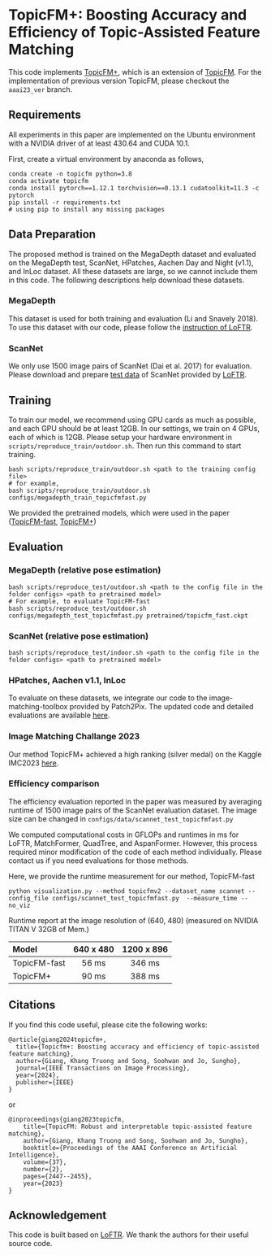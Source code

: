 # TopicFM+: Boosting Accuracy and Efficiency of Topic-Assisted Feature Matching 
    
This code implements [TopicFM+](https://arxiv.org/abs/2307.00485), which is an extension of [TopicFM](https://arxiv.org/abs/2207.00328). For the implementation of previous version TopicFM, please checkout the `aaai23_ver` branch.


## Requirements

All experiments in this paper are implemented on the Ubuntu environment 
with a NVIDIA driver of at least 430.64 and CUDA 10.1.

First, create a virtual environment by anaconda as follows,

    conda create -n topicfm python=3.8 
    conda activate topicfm
    conda install pytorch==1.12.1 torchvision==0.13.1 cudatoolkit=11.3 -c pytorch
    pip install -r requirements.txt
    # using pip to install any missing packages

## Data Preparation

The proposed method is trained on the MegaDepth dataset and evaluated on the MegaDepth test, ScanNet, HPatches, Aachen Day and Night (v1.1), and InLoc dataset.
All these datasets are large, so we cannot include them in this code. 
The following descriptions help download these datasets. 

### MegaDepth

This dataset is used for both training and evaluation (Li and Snavely 2018). 
To use this dataset with our code, please follow the [instruction of LoFTR](https://github.com/zju3dv/LoFTR/blob/master/docs/TRAINING.md).

### ScanNet 
We only use 1500 image pairs of ScanNet (Dai et al. 2017) for evaluation. 
Please download and prepare [test data](https://drive.google.com/drive/folders/1DOcOPZb3-5cWxLqn256AhwUVjBPifhuf) of ScanNet
provided by [LoFTR](https://github.com/zju3dv/LoFTR/blob/master/docs/TRAINING.md).

## Training

To train our model, we recommend using GPU cards as much as possible, and each GPU should be at least 12GB.
In our settings, we train on 4 GPUs, each of which is 12GB. 
Please setup your hardware environment in `scripts/reproduce_train/outdoor.sh`.
Then run this command to start training.

    bash scripts/reproduce_train/outdoor.sh <path to the training config file>
    # for example,
    bash scripts/reproduce_train/outdoor.sh configs/megadepth_train_topicfmfast.py

 We provided the pretrained models, which were used in the paper ([TopicFM-fast](https://drive.google.com/file/d/1DACWdszttpiCZlk4aazhu0IDWvHkLPZf/view?usp=sharing), [TopicFM+](https://drive.google.com/file/d/1RTZJYrKQ593PBJTdxi9k5C4qZ5lSXnf0/view?usp=sharing))

## Evaluation

### MegaDepth (relative pose estimation)

    bash scripts/reproduce_test/outdoor.sh <path to the config file in the folder configs> <path to pretrained model>
    # For example, to evaluate TopicFM-fast 
    bash scripts/reproduce_test/outdoor.sh configs/megadepth_test_topicfmfast.py pretrained/topicfm_fast.ckpt

### ScanNet (relative pose estimation)

    bash scripts/reproduce_test/indoor.sh <path to the config file in the folder configs> <path to pretrained model>

### HPatches, Aachen v1.1, InLoc

To evaluate on these datasets, we integrate our code to the image-matching-toolbox provided by Patch2Pix.
The updated code and detailed evaluations are available [here](https://github.com/TruongKhang/image-matching-toolbox). 

### Image Matching Challange 2023

Our method TopicFM+ achieved a high ranking (silver medal) on the Kaggle IMC2023 [here](https://www.kaggle.com/competitions/image-matching-challenge-2023/leaderboard?tab=public). 

### Efficiency comparison

The efficiency evaluation reported in the paper was measured by averaging runtime of 1500 image pairs of the ScanNet evaluation dataset.
The image size can be changed in `configs/data/scannet_test_topicfmfast.py`

We computed computational costs in GFLOPs and runtimes in ms for LoFTR, MatchFormer, QuadTree, and AspanFormer. However, this process required minor modification of the code of each method individually. Please contact us if you need evaluations for those methods.

Here, we provide the runtime measurement for our method, TopicFM-fast

    python visualization.py --method topicfmv2 --dataset_name scannet --config_file configs/scannet_test_topicfmfast.py  --measure_time --no_viz

Runtime report at the image resolution of (640, 480) (measured on NVIDIA TITAN V 32GB of Mem.)


|   Model       |    640 x 480   |    1200 x 896    |
|:--------------|:--------------:|:----------------:|
| TopicFM-fast  |     56 ms      |      346 ms      |
| TopicFM+      |     90 ms      |      388 ms      |


## Citations
If you find this code useful, please cite the following works:

    @article{giang2024topicfm+,
      title={Topicfm+: Boosting accuracy and efficiency of topic-assisted feature matching},
      author={Giang, Khang Truong and Song, Soohwan and Jo, Sungho},
      journal={IEEE Transactions on Image Processing},
      year={2024},
      publisher={IEEE}
    }

or

    @inproceedings{giang2023topicfm,
        title={TopicFM: Robust and interpretable topic-assisted feature matching},
        author={Giang, Khang Truong and Song, Soohwan and Jo, Sungho},
        booktitle={Proceedings of the AAAI Conference on Artificial Intelligence},
        volume={37},
        number={2},
        pages={2447--2455},
        year={2023}
    }

## Acknowledgement
This code is built based on [LoFTR](https://github.com/zju3dv/LoFTR). We thank the authors for their useful source code.
